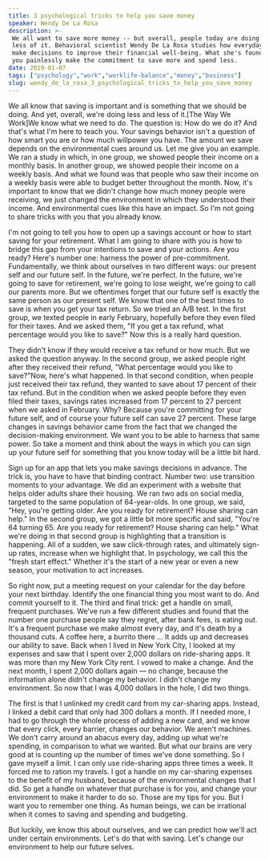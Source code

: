 ```yaml
---
title: 3 psychological tricks to help you save money
speaker: Wendy De La Rosa
description: >-
 We all want to save more money -- but overall, people today are doing less and
 less of it. Behavioral scientist Wendy De La Rosa studies how everyday people
 make decisions to improve their financial well-being. What she's found can help
 you painlessly make the commitment to save more and spend less.
date: 2019-01-07
tags: ["psychology","work","worklife-balance","money","business"]
slug: wendy_de_la_rosa_3_psychological_tricks_to_help_you_save_money
---
```


We all know that saving is important and is something that we should be doing. And yet,
overall, we're doing less and less of it.[The Way We Work]We know what we need to do. The
question is: How do we do it? And that's what I'm here to teach you. Your savings behavior
isn't a question of how smart you are or how much willpower you have. The amount we save
depends on the environmental cues around us. Let me give you an example. We ran a study in
which, in one group, we showed people their income on a monthly basis. In another group,
we showed people their income on a weekly basis. And what we found was that people who saw
their income on a weekly basis were able to budget better throughout the month. Now, it's
important to know that we didn't change how much money people were receiving, we just
changed the environment in which they understood their income. And environmental cues like
this have an impact. So I'm not going to share tricks with you that you already
know.

I'm not going to tell you how to open up a savings account or how to start saving for your
retirement. What I am going to share with you is how to bridge this gap from your
intentions to save and your actions. Are you ready? Here's number one: harness the power of
pre-commitment. Fundamentally, we think about ourselves in two different ways: our present
self and our future self. In the future, we're perfect. In the future, we're going to save
for retirement, we're going to lose weight, we're going to call our parents more. But we
oftentimes forget that our future self is exactly the same person as our present self. We
know that one of the best times to save is when you get your tax return. So we tried an A/B
test. In the first group, we texted people in early February, hopefully before they even
filed for their taxes. And we asked them, "If you get a tax refund, what percentage would
you like to save?" Now this is a really hard question.

They didn't know if they would receive a tax refund or how much. But we asked the question
anyway. In the second group, we asked people right after they received their refund, "What
percentage would you like to save?"Now, here's what happened. In that second condition,
when people just received their tax refund, they wanted to save about 17 percent of their
tax refund. But in the condition when we asked people before they even filed their taxes,
savings rates increased from 17 percent to 27 percent when we asked in February. Why?
Because you're committing for your future self, and of course your future self can save 27
percent. These large changes in savings behavior came from the fact that we changed the
decision-making environment. We want you to be able to harness that same power. So take a
moment and think about the ways in which you can sign up your future self for something
that you know today will be a little bit hard.

Sign up for an app that lets you make savings decisions in advance. The trick is, you have
to have that binding contract. Number two: use transition moments to your advantage. We did
an experiment with a website that helps older adults share their housing. We ran two ads
on social media, targeted to the same population of 64-year-olds. In one group, we said,
"Hey, you're getting older. Are you ready for retirement? House sharing can help." In the
second group, we got a little bit more specific and said, "You're 64 turning 65. Are you
ready for retirement? House sharing can help." What we're doing in that second group is
highlighting that a transition is happening. All of a sudden, we saw click-through rates,
and ultimately sign-up rates, increase when we highlight that. In psychology, we call this
the "fresh start effect." Whether it's the start of a new year or even a new season, your
motivation to act increases.

So right now, put a meeting request on your calendar for the day before your next
birthday. Identify the one financial thing you most want to do. And commit yourself to
it. The third and final trick: get a handle on small, frequent purchases. We've run a few
different studies and found that the number one purchase people say they regret, after
bank fees, is eating out. It's a frequent purchase we make almost every day, and it's
death by a thousand cuts. A coffee here, a burrito there ... It adds up and decreases our
ability to save. Back when I lived in New York City, I looked at my expenses and saw that I
spent over 2,000 dollars on ride-sharing apps. It was more than my New York City rent. I
vowed to make a change. And the next month, I spent 2,000 dollars again — no change,
because the information alone didn't change my behavior. I didn't change my environment. So
now that I was 4,000 dollars in the hole, I did two things.

The first is that I unlinked my credit card from my car-sharing apps. Instead, I linked a
debit card that only had 300 dollars a month. If I needed more, I had to go through the
whole process of adding a new card, and we know that every click, every barrier, changes
our behavior. We aren't machines. We don't carry around an abacus every day, adding up what
we're spending, in comparison to what we wanted. But what our brains are very good at is
counting up the number of times we've done something. So I gave myself a limit. I can only
use ride-sharing apps three times a week. It forced me to ration my travels. I got a
handle on my car-sharing expenses to the benefit of my husband, because of the
environmental changes that I did. So get a handle on whatever that purchase is for you,
and change your environment to make it harder to do so. Those are my tips for you. But I
want you to remember one thing. As human beings, we can be irrational when it comes to
saving and spending and budgeting.

But luckily, we know this about ourselves, and we can predict how we'll act under certain
environments. Let's do that with saving. Let's change our environment to help our future
selves.

<!--
ad_duration=0
comment_count=20
event="The Way We Work"
external_start_time=0
has_talk_citation=0
intro_duration=0
is_subtitle_required="False"
is_talk_featured="True"
language="en"
language_swap="False"
native_language="en"
number_of_related_talks=6
number_of_speakers=1
number_of_subtitled_videos=32
number_of_tags=5
number_of_talk_download_languages=33
number_of_talk_more_resources=1
number_of_talk_recommendations=0
number_of_talks_take_actions=0
post_ad_duration=0
published_timestamp="2019-02-05 14:28:09"
recording_date="2019-01-07"
speaker_description="Behavioral scientist"
speaker_is_published=1
speaker_name="Wendy De La Rosa"
talk_name="3 psychological tricks to help you save money"
talks_tags=["psychology","work","worklife-balance","money","business"]
talks_take_action=[]
url_audio="https://download.ted.com/talks/WendyDeLaRosaWWW_2018V.mp3?apikey=acme-roadrunner"
url_photo_speaker="https://pe.tedcdn.com/images/ted/dce25dadeeaaa99491d2c0c20a03e33a70eaa0a1_254x191.jpg"
url_photo_talk="https://s3.amazonaws.com/talkstar-photos/uploads/9c9bd8aa-3584-4d0c-8177-0e0fef6cd1b3/WendydelaRosaWWW_2019V-embed.jpg"
url_webpage="https://www.ted.com/talks/wendy_de_la_rosa_3_psychological_tricks_to_help_you_save_money"
video_type_name="Original Content"
-->